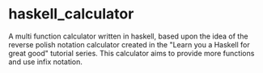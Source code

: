 # haskell_calculator
A multi function calculator written in haskell, based upon the idea of the reverse polish notation calculator created in the "Learn you a Haskell for great good" tutorial series. This calculator aims to provide more functions and use infix notation.
